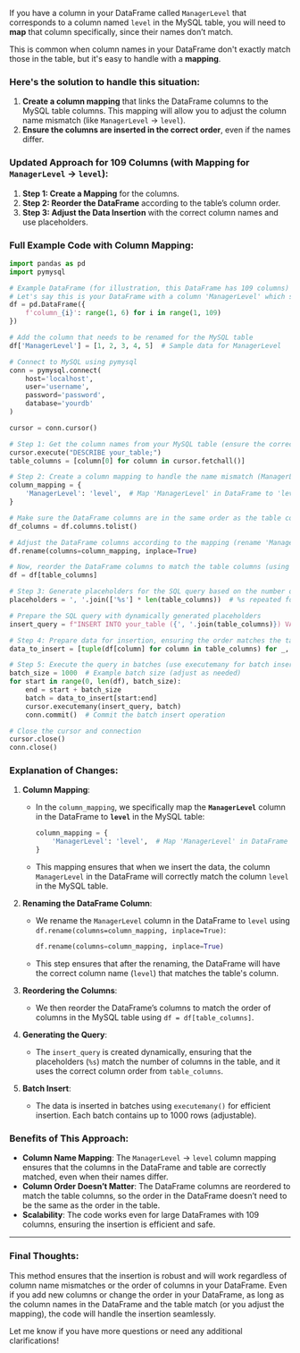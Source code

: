 If you have a column in your DataFrame called `ManagerLevel` that corresponds to a column named `level` in the MySQL table, you will need to **map** that column specifically, since their names don’t match.

This is common when column names in your DataFrame don't exactly match those in the table, but it's easy to handle with a **mapping**.

### Here's the solution to handle this situation:

1. **Create a column mapping** that links the DataFrame columns to the MySQL table columns. This mapping will allow you to adjust the column name mismatch (like `ManagerLevel` → `level`).
2. **Ensure the columns are inserted in the correct order**, even if the names differ.

### Updated Approach for 109 Columns (with Mapping for `ManagerLevel` → `level`):

1. **Step 1: Create a Mapping** for the columns.
2. **Step 2: Reorder the DataFrame** according to the table’s column order.
3. **Step 3: Adjust the Data Insertion** with the correct column names and use placeholders.

### Full Example Code with Column Mapping:

```python
import pandas as pd
import pymysql

# Example DataFrame (for illustration, this DataFrame has 109 columns)
# Let's say this is your DataFrame with a column 'ManagerLevel' which should map to 'level'
df = pd.DataFrame({
    f'column_{i}': range(1, 6) for i in range(1, 109)
})

# Add the column that needs to be renamed for the MySQL table
df['ManagerLevel'] = [1, 2, 3, 4, 5]  # Sample data for ManagerLevel

# Connect to MySQL using pymysql
conn = pymysql.connect(
    host='localhost',
    user='username',
    password='password',
    database='yourdb'
)

cursor = conn.cursor()

# Step 1: Get the column names from your MySQL table (ensure the correct order)
cursor.execute("DESCRIBE your_table;")
table_columns = [column[0] for column in cursor.fetchall()]

# Step 2: Create a column mapping to handle the name mismatch (ManagerLevel → level)
column_mapping = {
    'ManagerLevel': 'level',  # Map 'ManagerLevel' in DataFrame to 'level' in MySQL
}

# Make sure the DataFrame columns are in the same order as the table columns, applying any necessary mapping
df_columns = df.columns.tolist()

# Adjust the DataFrame columns according to the mapping (rename 'ManagerLevel' to 'level')
df.rename(columns=column_mapping, inplace=True)

# Now, reorder the DataFrame columns to match the table columns (using the table's column names)
df = df[table_columns]

# Step 3: Generate placeholders for the SQL query based on the number of columns in the table
placeholders = ', '.join(['%s'] * len(table_columns))  # %s repeated for each column

# Prepare the SQL query with dynamically generated placeholders
insert_query = f"INSERT INTO your_table ({', '.join(table_columns)}) VALUES ({placeholders})"

# Step 4: Prepare data for insertion, ensuring the order matches the table's columns
data_to_insert = [tuple(df[column] for column in table_columns) for _, row in df.iterrows()]

# Step 5: Execute the query in batches (use executemany for batch inserts)
batch_size = 1000  # Example batch size (adjust as needed)
for start in range(0, len(df), batch_size):
    end = start + batch_size
    batch = data_to_insert[start:end]
    cursor.executemany(insert_query, batch)
    conn.commit()  # Commit the batch insert operation

# Close the cursor and connection
cursor.close()
conn.close()
```

### Explanation of Changes:

1. **Column Mapping**:
   - In the `column_mapping`, we specifically map the **`ManagerLevel`** column in the DataFrame to **`level`** in the MySQL table:
     ```python
     column_mapping = {
         'ManagerLevel': 'level',  # Map 'ManagerLevel' in DataFrame to 'level' in MySQL
     }
     ```
   - This mapping ensures that when we insert the data, the column `ManagerLevel` in the DataFrame will correctly match the column `level` in the MySQL table.

2. **Renaming the DataFrame Column**:
   - We rename the `ManagerLevel` column in the DataFrame to `level` using `df.rename(columns=column_mapping, inplace=True)`:
     ```python
     df.rename(columns=column_mapping, inplace=True)
     ```
   - This step ensures that after the renaming, the DataFrame will have the correct column name (`level`) that matches the table's column.

3. **Reordering the Columns**:
   - We then reorder the DataFrame’s columns to match the order of columns in the MySQL table using `df = df[table_columns]`.

4. **Generating the Query**:
   - The `insert_query` is created dynamically, ensuring that the placeholders (`%s`) match the number of columns in the table, and it uses the correct column order from `table_columns`.

5. **Batch Insert**:
   - The data is inserted in batches using `executemany()` for efficient insertion. Each batch contains up to 1000 rows (adjustable).

### Benefits of This Approach:

- **Column Name Mapping**: The `ManagerLevel` → `level` column mapping ensures that the columns in the DataFrame and table are correctly matched, even when their names differ.
- **Column Order Doesn’t Matter**: The DataFrame columns are reordered to match the table columns, so the order in the DataFrame doesn’t need to be the same as the order in the table.
- **Scalability**: The code works even for large DataFrames with 109 columns, ensuring the insertion is efficient and safe.

---

### Final Thoughts:

This method ensures that the insertion is robust and will work regardless of column name mismatches or the order of columns in your DataFrame. Even if you add new columns or change the order in your DataFrame, as long as the column names in the DataFrame and the table match (or you adjust the mapping), the code will handle the insertion seamlessly.

Let me know if you have more questions or need any additional clarifications!